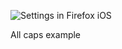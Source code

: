 ![Settings in Firefox iOS](../images/copy/capitalization/capitalizayion-all-caps.svg)

<figcaption>All caps example</figcaption>
